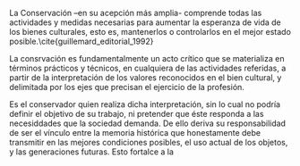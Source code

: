 La Conservación –en su acepción más amplia- comprende todas las actividades y medidas necesarias para aumentar la esperanza de vida de los bienes culturales, esto es, mantenerlos o controlarlos en el mejor estado posible.\cite{guillemard_editorial_1992}

La consrvación es fundamentalmente un acto crítico que se materializa en términos prácticos y técnicos, en cualquiera de las actividades referidas, a partir de la interpretación de los valores reconocidos en el bien cultural, y delimitada por los ejes que precisan el ejercicio de la profesión.

Es el conservador quien realiza dicha interpretación, sin lo cual no podría definir el objetivo de su trabajo, ni pretender que éste responda a las necesiddades que la sociedad demanda. De ello deriva su responsabilidad de ser el vínculo entre la memoria histórica que honestamente debe transmitir en las mejores condiciones posibles, el uso actual de los objetos, y las generaciones futuras. Esto fortalce a la 